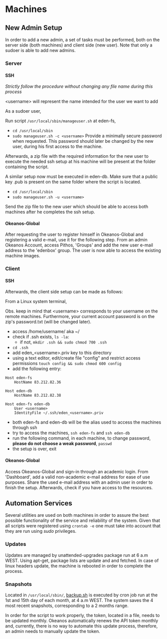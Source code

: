 # Machines

## New Admin Setup
In order to add a new admin, a set of tasks must be performed, both on the server side (both machines) and client side (new user).
Note that only a sudoer is able to add new admins.

### Server

#### SSH
_Strictly follow the procedure without changing any file name during this process_

\<username\> will represent the name intended for the user we want to add

As a sudoer user,

Run script ```/usr/local/sbin/manageuser.sh``` at eden-fs,
- ```cd /usr/local/sbin```
- ```sudo manageuser.sh -c <username>```
Provide a minimally secure password when requested.
This password should later be changed by the new user, during his first access to the machine.

Afterwards, a zip file with the required information for the new user to execute the needed ssh setup at his machine
will be present at the folder containing the script.

A similar setup now must be executed in eden-db.
Make sure that a public key <username>.pub is present on the same folder where the script is located.
- ```cd /usr/local/sbin```
- ```sudo manageuser.sh -u <username>```

Send the zip file to the new user which should be able to access both machines after he completes the ssh setup.

#### Okeanos-Global
After requesting the user to register himself in Okeanos-Global and registering a valid e-mail, use it for the following step.
From an admin Okeanos Account, access Pithos, 'Groups' and add the new user e-mail address to the 'edenbox' group.
The user is now able to access the existing machine images.

### Client

#### SSH
Afterwards, the client side setup can be made as follows:

From a Linux system terminal,

Obs. keep in mind that \<username\> corresponds to your username on the remote machines.
Furthermore, your current account password is on the zip's <username> password.txt (will be changed later).

- access /home/username/ aka ~/
- check if .ssh exists, ```ls -la```:
	- if not, ```mkdir .ssh && sudo chmod 700 .ssh```
- ```cd .ssh```
- add eden_\<username\>.priv key to this directory
- using a text editor, edit/create file "config" and restrict access permissions ```touch config && sudo chmod 600 config```
- add the following entry:
```
Host eden-fs
	HostName 83.212.82.36

Host eden-db
	HostName 83.212.82.38

Host eden-fs eden-db
	User <username>
	IdentityFile ~/.ssh/eden_<username>.priv
```
- both eden-fs and eden-db will be the alias used to access the machines through ssh
- try to access the machines, ```ssh eden-fs``` and ```ssh eden-db```
- run the following command, in each machine, to change password, __please do not choose a weak password__, ```passwd```
- the setup is over, exit

#### Okeanos-Global
Access Okeanos-Global and sign-in through an academic login.
From 'Dashboard', add a valid non-academic e-mail address for ease of use purposes.
Share the used e-mail address with an admin user in order to finish the setup.
Afterwards, check if you have access to the resources.

## Automation Services

Several utilities are used on both machines in order to assure the best possible functionality of the service and reliability of the system.
Given that all scripts were registered using ```crontab -e``` one must take into account that they are run using _sudo_ privileges.

### Updates
Updates are managed by unattended-upgrades package run at 6 a.m WEST.
Using apt-get, package lists are update and and fetched. In case of linux headers update, the machine is rebooted in order to complete the process.

### Snapshots
Located in ```/usr/local/sbin/```, [backup.sh](backup.sh) is executed by cron job run at the 1st and 15th day of each month, at 4 a.m WEST.
The system saves the 4 most recent snapshots, corresponding to a 2 months range.

In order for the script to work properly, the token, located in a file, needs to be updated monthly.
Okeanos automatically renews the API token monthly and, currently, there is no way to automate this update process, therefore, an admin needs to manually update the token.

